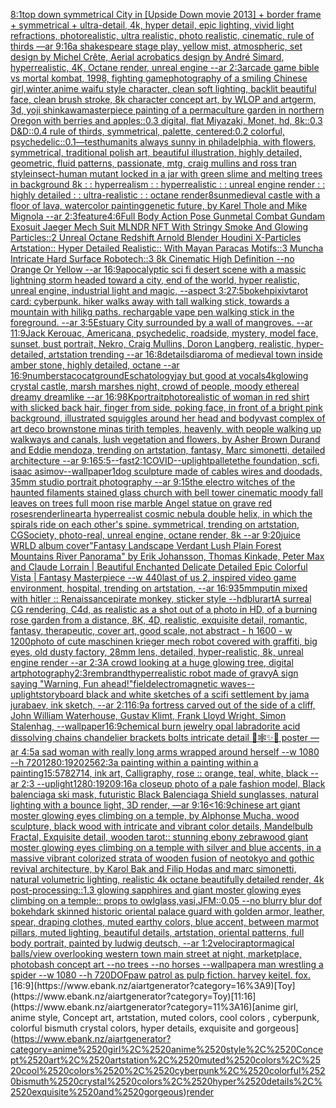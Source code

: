 [8:1](https://www.ebank.nz/aiartgenerator?category=8%3A1)[top down symmetrical City in [Upside Down movie 2013] + border frame + symmetrical + ultra-detail, 4k, hyper detail, epic lighting, vivid light refractions, photorealistic, ultra realistic, photo realistic, cinematic, rule of thirds —ar 9:16](https://www.ebank.nz/aiartgenerator?category=top%2520down%2520symmetrical%2520City%2520in%2520%5BUpside%2520Down%2520movie%25202013%5D%2520%2B%2520border%2520frame%2520%2B%2520symmetrical%2520%2B%2520ultra-detail%2C%25204k%2C%2520hyper%2520detail%2C%2520epic%2520lighting%2C%2520vivid%2520light%2520refractions%2C%2520photorealistic%2C%2520ultra%2520realistic%2C%2520photo%2520realistic%2C%2520cinematic%2C%2520rule%2520of%2520thirds%2520%E2%80%94ar%25209%3A16)[a shakespeare stage play, yellow mist, atmospheric, set design by Michel Crête, Aerial acrobatics design by André Simard, hyperrealistic, 4K, Octane render, unreal engine --ar 2:3](https://www.ebank.nz/aiartgenerator?category=a%2520shakespeare%2520stage%2520play%2C%2520yellow%2520mist%2C%2520atmospheric%2C%2520set%2520design%2520by%2520Michel%2520Cr%C3%AAte%2C%2520Aerial%2520acrobatics%2520design%2520by%2520Andr%C3%A9%2520Simard%2C%2520hyperrealistic%2C%25204K%2C%2520Octane%2520render%2C%2520unreal%2520engine%2520--ar%25202%3A3)[arcade game bible vs mortal kombat, 1998, fighting game](https://www.ebank.nz/aiartgenerator?category=arcade%2520game%2520bible%2520vs%2520mortal%2520kombat%2C%25201998%2C%2520fighting%2520game)[photography of a smiling Chinese girl,winter,anime waifu style character, clean soft lighting, backlit beautiful face, clean brush stroke, 8k character concept art, by WLOP and artgerm, 3d, yoji shinkawa](https://www.ebank.nz/aiartgenerator?category=photography%2520of%2520a%2520smiling%2520Chinese%2520girl%2Cwinter%2Canime%2520waifu%2520style%2520character%2C%2520clean%2520soft%2520lighting%2C%2520backlit%2520beautiful%2520face%2C%2520clean%2520brush%2520stroke%2C%25208k%2520character%2520concept%2520art%2C%2520by%2520WLOP%2520and%2520artgerm%2C%25203d%2C%2520yoji%2520shinkawa)[masterpiece painting of a permaculture garden in northern Oregon with berries and apples::0.3 digital, flat Miyazaki, Monet, hd, 8k::0.3 D&D::0.4 rule of thirds, symmetrical, palette, centered:0.2 colorful, psychedelic::0.1](https://www.ebank.nz/aiartgenerator?category=masterpiece%2520painting%2520of%2520a%2520permaculture%2520garden%2520in%2520northern%2520Oregon%2520with%2520berries%2520and%2520apples%3A%3A0.3%2520digital%2C%2520flat%2520Miyazaki%2C%2520Monet%2C%2520hd%2C%25208k%3A%3A0.3%2520D%26D%3A%3A0.4%2520rule%2520of%2520thirds%2C%2520symmetrical%2C%2520palette%2C%2520centered%3A0.2%2520colorful%2C%2520psychedelic%3A%3A0.1)[—test](https://www.ebank.nz/aiartgenerator?category=%E2%80%94test)[human](https://www.ebank.nz/aiartgenerator?category=human)[its always sunny in philadelphia, with flowers, symmetrical, traditional polish art, beautiful illustration, highly detailed, geometric, fluid patterns, passionate, mtg, craig mullins and ross tran style](https://www.ebank.nz/aiartgenerator?category=its%2520always%2520sunny%2520in%2520philadelphia%2C%2520with%2520flowers%2C%2520symmetrical%2C%2520traditional%2520polish%2520art%2C%2520beautiful%2520illustration%2C%2520highly%2520detailed%2C%2520geometric%2C%2520fluid%2520patterns%2C%2520passionate%2C%2520mtg%2C%2520craig%2520mullins%2520and%2520ross%2520tran%2520style)[insect-human mutant locked in a jar with green slime and melting trees in background 8k : : hyperrealism : : hyperrealistic : : unreal engine render : : highly detailed : : ultra-realistic : : octane render](https://www.ebank.nz/aiartgenerator?category=insect-human%2520mutant%2520locked%2520in%2520a%2520jar%2520with%2520green%2520slime%2520and%2520melting%2520trees%2520in%2520background%25208k%2520%3A%2520%3A%2520hyperrealism%2520%3A%2520%3A%2520hyperrealistic%2520%3A%2520%3A%2520unreal%2520engine%2520render%2520%3A%2520%3A%2520highly%2520detailed%2520%3A%2520%3A%2520ultra-realistic%2520%3A%2520%3A%2520octane%2520render)[8](https://www.ebank.nz/aiartgenerator?category=8)[sun](https://www.ebank.nz/aiartgenerator?category=sun)[medieval castle with a floor of lava, watercolor painting](https://www.ebank.nz/aiartgenerator?category=medieval%2520castle%2520with%2520a%2520floor%2520of%2520lava%2C%2520watercolor%2520painting)[genetic future, by Karel Thole and Mike Mignola --ar 2:3](https://www.ebank.nz/aiartgenerator?category=genetic%2520future%2C%2520by%2520Karel%2520Thole%2520and%2520Mike%2520Mignola%2520--ar%25202%3A3)[feature](https://www.ebank.nz/aiartgenerator?category=feature)[4:6](https://www.ebank.nz/aiartgenerator?category=4%3A6)[Full Body Action Pose Gunmetal Combat Gundam Exosuit Jaeger Mech Suit MLNDR NFT With Stringy Smoke And Glowing Particles::2 Unreal Octane Redshift Arnold Blender Houdini X-Particles Artstation:: Hyper Detailed Realistic:: With Mayan Paracas Motifs::3 Muncha Intricate Hard Surface Robotech::3 8k Cinematic High Definition --no Orange Or Yellow --ar 16:9](https://www.ebank.nz/aiartgenerator?category=Full%2520Body%2520Action%2520Pose%2520Gunmetal%2520Combat%2520Gundam%2520Exosuit%2520Jaeger%2520Mech%2520Suit%2520MLNDR%2520NFT%2520With%2520Stringy%2520Smoke%2520And%2520Glowing%2520Particles%3A%3A2%2520Unreal%2520Octane%2520Redshift%2520Arnold%2520Blender%2520Houdini%2520X-Particles%2520Artstation%3A%3A%2520Hyper%2520Detailed%2520Realistic%3A%3A%2520With%2520Mayan%2520Paracas%2520Motifs%3A%3A3%2520Muncha%2520Intricate%2520Hard%2520Surface%2520Robotech%3A%3A3%25208k%2520Cinematic%2520High%2520Definition%2520--no%2520Orange%2520Or%2520Yellow%2520--ar%252016%3A9)[apocalyptic sci fi desert scene with a massic lightning storm headed toward a city, end of the world, hyper realistic, unreal engine, industrial light and magic, --aspect 3:2](https://www.ebank.nz/aiartgenerator?category=apocalyptic%2520sci%2520fi%2520desert%2520scene%2520with%2520a%2520massic%2520lightning%2520storm%2520headed%2520toward%2520a%2520city%2C%2520end%2520of%2520the%2520world%2C%2520hyper%2520realistic%2C%2520unreal%2520engine%2C%2520industrial%2520light%2520and%2520magic%2C%2520--aspect%25203%3A2)[7:5](https://www.ebank.nz/aiartgenerator?category=7%3A5)[bokeh](https://www.ebank.nz/aiartgenerator?category=bokeh)[pixiv](https://www.ebank.nz/aiartgenerator?category=pixiv)[tarot card: cyberpunk. hiker walks away with tall walking stick, towards a mountain with hilikg paths. rechargable vape pen walking stick in the foreground. --ar 3:5](https://www.ebank.nz/aiartgenerator?category=tarot%2520card%3A%2520cyberpunk.%2520hiker%2520walks%2520away%2520with%2520tall%2520walking%2520stick%2C%2520towards%2520a%2520mountain%2520with%2520hilikg%2520paths.%2520rechargable%2520vape%2520pen%2520walking%2520stick%2520in%2520the%2520foreground.%2520--ar%25203%3A5)[Estuary City surrounded by a wall of mangroves. --ar 11:9](https://www.ebank.nz/aiartgenerator?category=Estuary%2520City%2520surrounded%2520by%2520a%2520wall%2520of%2520mangroves.%2520--ar%252011%3A9)[Jack Kerouac, Americana, psychedelic, roadside, mystery, model face, sunset, bust portrait, Nekro, Craig Mullins, Doron Langberg,     realistic, hyper-detailed, artstation trending --ar 16:8](https://www.ebank.nz/aiartgenerator?category=Jack%2520Kerouac%2C%2520Americana%2C%2520psychedelic%2C%2520roadside%2C%2520mystery%2C%2520model%2520face%2C%2520sunset%2C%2520bust%2520portrait%2C%2520Nekro%2C%2520Craig%2520Mullins%2C%2520Doron%2520Langberg%2C%2520%2520%2520%2520%2520realistic%2C%2520hyper-detailed%2C%2520artstation%2520trending%2520--ar%252016%3A8)[details](https://www.ebank.nz/aiartgenerator?category=details)[diaroma of medieval town inside amber stone, highly detailed, octane --ar 16:9](https://www.ebank.nz/aiartgenerator?category=diaroma%2520of%2520medieval%2520town%2520inside%2520amber%2520stone%2C%2520highly%2520detailed%2C%2520octane%2520--ar%252016%3A9)[numbers](https://www.ebank.nz/aiartgenerator?category=numbers)[tacocat](https://www.ebank.nz/aiartgenerator?category=tacocat)[ground](https://www.ebank.nz/aiartgenerator?category=ground)[Eschatology](https://www.ebank.nz/aiartgenerator?category=Eschatology)[jay but good at vocals](https://www.ebank.nz/aiartgenerator?category=jay%2520but%2520good%2520at%2520vocals)[4k](https://www.ebank.nz/aiartgenerator?category=4k)[glowing crystal castle, marsh marshes night, crowd of people, moody ethereal dreamy dreamlike --ar 16:9](https://www.ebank.nz/aiartgenerator?category=glowing%2520crystal%2520castle%2C%2520marsh%2520marshes%2520night%2C%2520crowd%2520of%2520people%2C%2520moody%2520ethereal%2520dreamy%2520dreamlike%2520--ar%252016%3A9)[8K](https://www.ebank.nz/aiartgenerator?category=8K)[portrait](https://www.ebank.nz/aiartgenerator?category=portrait)[photorealistic of woman in red shirt with slicked back hair, finger from side, poking face, in front of a bright pink background, illustrated squiggles around her head and body](https://www.ebank.nz/aiartgenerator?category=photorealistic%2520of%2520woman%2520in%2520red%2520shirt%2520with%2520slicked%2520back%2520hair%2C%2520finger%2520from%2520side%2C%2520poking%2520face%2C%2520in%2520front%2520of%2520a%2520bright%2520pink%2520background%2C%2520illustrated%2520squiggles%2520around%2520her%2520head%2520and%2520body)[vast complex of art deco brownstone minas tirith temples, heavenly, with people walking up walkways and canals, lush vegetation and flowers, by Asher Brown Durand and Eddie mendoza, trending on artstation, fantasy, Marc simonetti, detailed architecture --ar 9:16](https://www.ebank.nz/aiartgenerator?category=vast%2520complex%2520of%2520art%2520deco%2520brownstone%2520minas%2520tirith%2520temples%2C%2520heavenly%2C%2520with%2520people%2520walking%2520up%2520walkways%2520and%2520canals%2C%2520lush%2520vegetation%2520and%2520flowers%2C%2520by%2520Asher%2520Brown%2520Durand%2520and%2520Eddie%2520mendoza%2C%2520trending%2520on%2520artstation%2C%2520fantasy%2C%2520Marc%2520simonetti%2C%2520detailed%2520architecture%2520--ar%25209%3A16)[5:5](https://www.ebank.nz/aiartgenerator?category=5%3A5)[--fast](https://www.ebank.nz/aiartgenerator?category=--fast)[2:1](https://www.ebank.nz/aiartgenerator?category=2%3A1)[COVID](https://www.ebank.nz/aiartgenerator?category=COVID)[--uplight](https://www.ebank.nz/aiartgenerator?category=--uplight)[pallete](https://www.ebank.nz/aiartgenerator?category=pallete)[the foundation, scfi, isaac asimov](https://www.ebank.nz/aiartgenerator?category=the%2520foundation%2C%2520scfi%2C%2520isaac%2520asimov)[--wallpaper](https://www.ebank.nz/aiartgenerator?category=--wallpaper)[1](https://www.ebank.nz/aiartgenerator?category=1)[dog sculpture made of cables wires and doodads, 35mm studio portrait photography --ar 9:15](https://www.ebank.nz/aiartgenerator?category=dog%2520sculpture%2520made%2520of%2520cables%2520wires%2520and%2520doodads%2C%252035mm%2520studio%2520portrait%2520photography%2520--ar%25209%3A15)[the electro  witches of the haunted filaments  stained glass church with bell tower cinematic moody fall leaves on trees full moon rise marble Angel statue on grave red roses](https://www.ebank.nz/aiartgenerator?category=the%2520electro%2520%2520witches%2520of%2520the%2520haunted%2520filaments%2520%2520stained%2520glass%2520church%2520with%2520bell%2520tower%2520cinematic%2520moody%2520fall%2520leaves%2520on%2520trees%2520full%2520moon%2520rise%2520marble%2520Angel%2520statue%2520on%2520grave%2520red%2520roses)[render](https://www.ebank.nz/aiartgenerator?category=render)[lineart](https://www.ebank.nz/aiartgenerator?category=lineart)[a hyperrealist cosmic nebula double helix, in which the spirals ride on each other's spine. symmetrical, trending on artstation, CGSociety, photo-real, unreal engine, octane render, 8k --ar 9:20](https://www.ebank.nz/aiartgenerator?category=a%2520hyperrealist%2520cosmic%2520nebula%2520double%2520helix%2C%2520in%2520which%2520the%2520spirals%2520ride%2520on%2520each%2520other%27s%2520spine.%2520symmetrical%2C%2520trending%2520on%2520artstation%2C%2520CGSociety%2C%2520photo-real%2C%2520unreal%2520engine%2C%2520octane%2520render%2C%25208k%2520--ar%25209%3A20)[juice WRLD album cover](https://www.ebank.nz/aiartgenerator?category=juice%2520WRLD%2520album%2520cover)["Fantasy Landscape Verdant Lush Plain Forest Mountains River Panorama" by Erik Johansson, Thomas Kinkade, Peter Max and Claude Lorrain |  Beautiful Enchanted Delicate Detailed Epic Colorful Vista | Fantasy Masterpiece --w 440](https://www.ebank.nz/aiartgenerator?category=%22Fantasy%2520Landscape%2520Verdant%2520Lush%2520Plain%2520Forest%2520Mountains%2520River%2520Panorama%22%2520by%2520Erik%2520Johansson%2C%2520Thomas%2520Kinkade%2C%2520Peter%2520Max%2520and%2520Claude%2520Lorrain%2520%7C%2520%2520Beautiful%2520Enchanted%2520Delicate%2520Detailed%2520Epic%2520Colorful%2520Vista%2520%7C%2520Fantasy%2520Masterpiece%2520--w%2520440)[last of us 2, inspired video game environment, hospital, trending on artstation, --ar 16:9](https://www.ebank.nz/aiartgenerator?category=last%2520of%2520us%25202%2C%2520inspired%2520video%2520game%2520environment%2C%2520hospital%2C%2520trending%2520on%2520artstation%2C%2520--ar%252016%3A9)[35mm](https://www.ebank.nz/aiartgenerator?category=35mm)[putin mixed with hitler :: Renaissance](https://www.ebank.nz/aiartgenerator?category=putin%2520mixed%2520with%2520hitler%2520%3A%3A%2520Renaissance)[pirate monkey, sticker style --hd](https://www.ebank.nz/aiartgenerator?category=pirate%2520monkey%2C%2520sticker%2520style%2520--hd)[blur](https://www.ebank.nz/aiartgenerator?category=blur)[art](https://www.ebank.nz/aiartgenerator?category=art)[A surreal CG rendering, C4d, as realistic as a shot out of a photo in HD, of a burning rose garden from a distance, 8K, 4D, realistic, exquisite detail, romantic, fantasy, therapeutic, cover art, good scale, not abstract - h 1600 - w 1200](https://www.ebank.nz/aiartgenerator?category=A%2520surreal%2520CG%2520rendering%2C%2520C4d%2C%2520as%2520realistic%2520as%2520a%2520shot%2520out%2520of%2520a%2520photo%2520in%2520HD%2C%2520of%2520a%2520burning%2520rose%2520garden%2520from%2520a%2520distance%2C%25208K%2C%25204D%2C%2520realistic%2C%2520exquisite%2520detail%2C%2520romantic%2C%2520fantasy%2C%2520therapeutic%2C%2520cover%2520art%2C%2520good%2520scale%2C%2520not%2520abstract%2520-%2520h%25201600%2520-%2520w%25201200)[photo of cute maschinen krieger mech robot covered with graffiti, big eyes, old dusty factory, 28mm lens, detailed, hyper-realistic, 8k, unreal engine render --ar 2:3](https://www.ebank.nz/aiartgenerator?category=photo%2520of%2520cute%2520maschinen%2520krieger%2520mech%2520robot%2520covered%2520with%2520graffiti%2C%2520big%2520eyes%2C%2520old%2520dusty%2520factory%2C%252028mm%2520lens%2C%2520detailed%2C%2520hyper-realistic%2C%25208k%2C%2520unreal%2520engine%2520render%2520--ar%25202%3A3)[A crowd looking at a huge glowing tree, digital art](https://www.ebank.nz/aiartgenerator?category=A%2520crowd%2520looking%2520at%2520a%2520huge%2520glowing%2520tree%2C%2520digital%2520art)[photography](https://www.ebank.nz/aiartgenerator?category=photography)[2:3](https://www.ebank.nz/aiartgenerator?category=2%3A3)[rembrandt](https://www.ebank.nz/aiartgenerator?category=rembrandt)[hyperrealistic robot made of gravy](https://www.ebank.nz/aiartgenerator?category=hyperrealistic%2520robot%2520made%2520of%2520gravy)[A sign saying "Warning, Fun ahead!"](https://www.ebank.nz/aiartgenerator?category=A%2520sign%2520saying%2520%22Warning%2C%2520Fun%2520ahead%21%22)[field](https://www.ebank.nz/aiartgenerator?category=field)[electromagnetic waves](https://www.ebank.nz/aiartgenerator?category=electromagnetic%2520waves)[--uplight](https://www.ebank.nz/aiartgenerator?category=--uplight)[storyboard black and white sketches of a scifi settlement by jama jurabaev, ink sketch, --ar 2:1](https://www.ebank.nz/aiartgenerator?category=storyboard%2520black%2520and%2520white%2520sketches%2520of%2520a%2520scifi%2520settlement%2520by%2520jama%2520jurabaev%2C%2520ink%2520sketch%2C%2520--ar%25202%3A1)[16:9](https://www.ebank.nz/aiartgenerator?category=16%3A9)[a fortress carved out of the side of a cliff, John William Waterhouse, Gustav Klimt, Frank Lloyd Wright, Simon Stalenhag, --wallpaper](https://www.ebank.nz/aiartgenerator?category=a%2520fortress%2520carved%2520out%2520of%2520the%2520side%2520of%2520a%2520cliff%2C%2520John%2520William%2520Waterhouse%2C%2520Gustav%2520Klimt%2C%2520Frank%2520Lloyd%2520Wright%2C%2520Simon%2520Stalenhag%2C%2520--wallpaper)[16:9](https://www.ebank.nz/aiartgenerator?category=16%3A9)[chemical burn jewelry opal labradorite acid dissolving chains chandelier brackets bolts intricate detail 🦋🕸✨🫧 poster —ar 4:5](https://www.ebank.nz/aiartgenerator?category=chemical%2520burn%2520jewelry%2520opal%2520labradorite%2520acid%2520dissolving%2520chains%2520chandelier%2520brackets%2520bolts%2520intricate%2520detail%2520%F0%9F%A6%8B%F0%9F%95%B8%E2%9C%A8%F0%9F%AB%A7%2520poster%2520%E2%80%94ar%25204%3A5)[a sad woman with really long arms wrapped around herself --w 1080 --h 720](https://www.ebank.nz/aiartgenerator?category=a%2520sad%2520woman%2520with%2520really%2520long%2520arms%2520wrapped%2520around%2520herself%2520--w%25201080%2520--h%2520720)[1280:1920](https://www.ebank.nz/aiartgenerator?category=1280%3A1920)[256](https://www.ebank.nz/aiartgenerator?category=256)[2:3](https://www.ebank.nz/aiartgenerator?category=2%3A3)[a painting within a painting within a painting](https://www.ebank.nz/aiartgenerator?category=a%2520painting%2520within%2520a%2520painting%2520within%2520a%2520painting)[1](https://www.ebank.nz/aiartgenerator?category=1)[5:5](https://www.ebank.nz/aiartgenerator?category=5%3A5)[782714, ink art, Calligraphy, rose :: orange, teal, white, black --ar 2:3 --uplight](https://www.ebank.nz/aiartgenerator?category=782714%2C%2520ink%2520art%2C%2520Calligraphy%2C%2520rose%2520%3A%3A%2520orange%2C%2520teal%2C%2520white%2C%2520black%2520--ar%25202%3A3%2520--uplight)[1280:1920](https://www.ebank.nz/aiartgenerator?category=1280%3A1920)[9:16](https://www.ebank.nz/aiartgenerator?category=9%3A16)[a closeup photo of a pale fashion model, Black balenciaga ski mask,  futuristic Black Balenciaga Shield sunglasses, natural lighting with a bounce light, 3D render, —ar 9:16](https://www.ebank.nz/aiartgenerator?category=a%2520closeup%2520photo%2520of%2520a%2520pale%2520fashion%2520model%2C%2520Black%2520balenciaga%2520ski%2520mask%2C%2520%2520futuristic%2520Black%2520Balenciaga%2520Shield%2520sunglasses%2C%2520natural%2520lighting%2520with%2520a%2520bounce%2520light%2C%25203D%2520render%2C%2520%E2%80%94ar%25209%3A16)[<16:9](https://www.ebank.nz/aiartgenerator?category=%3C16%3A9)[chinese art giant moster glowing eyes climbing on a temple, by Alphonse Mucha, wood sculpture, black wood with intricate and vibrant color details, Mandelbulb Fractal, Exquisite detail, wooden tarot:: stunning ebony zebrawood giant moster glowing eyes climbing on a temple with silver and blue accents, in a massive vibrant colorized strata of wooden fusion of neotokyo and gothic revival architecture, by Karol Bak and Filip Hodas and marc simonetti, natural volumetric lighting, realistic 4k octane beautifully detailed render, 4k post-processing::1.3 glowing sapphires and giant moster glowing eyes climbing on a temple:: props to owlglass,vasi,JFM::0.05 --no blurry blur dof bokeh](https://www.ebank.nz/aiartgenerator?category=chinese%2520art%2520giant%2520moster%2520glowing%2520eyes%2520climbing%2520on%2520a%2520temple%2C%2520by%2520Alphonse%2520Mucha%2C%2520wood%2520sculpture%2C%2520black%2520wood%2520with%2520intricate%2520and%2520vibrant%2520color%2520details%2C%2520Mandelbulb%2520Fractal%2C%2520Exquisite%2520detail%2C%2520wooden%2520tarot%3A%3A%2520stunning%2520ebony%2520zebrawood%2520giant%2520moster%2520glowing%2520eyes%2520climbing%2520on%2520a%2520temple%2520with%2520silver%2520and%2520blue%2520accents%2C%2520in%2520a%2520massive%2520vibrant%2520colorized%2520strata%2520of%2520wooden%2520fusion%2520of%2520neotokyo%2520and%2520gothic%2520revival%2520architecture%2C%2520by%2520Karol%2520Bak%2520and%2520Filip%2520Hodas%2520and%2520marc%2520simonetti%2C%2520natural%2520volumetric%2520lighting%2C%2520realistic%25204k%2520octane%2520beautifully%2520detailed%2520render%2C%25204k%2520post-processing%3A%3A1.3%2520glowing%2520sapphires%2520and%2520giant%2520moster%2520glowing%2520eyes%2520climbing%2520on%2520a%2520temple%3A%3A%2520props%2520to%2520owlglass%2Cvasi%2CJFM%3A%3A0.05%2520--no%2520blurry%2520blur%2520dof%2520bokeh)[dark skinned historic oriental palace guard with golden armor, leather, spear, draping clothes, muted earthy colors, blue accent, between marmot pillars, muted lighting, beautiful details, artstation, oriental patterns, full body portrait, painted by ludwig deutsch, --ar 1:2](https://www.ebank.nz/aiartgenerator?category=dark%2520skinned%2520historic%2520oriental%2520palace%2520guard%2520with%2520golden%2520armor%2C%2520leather%2C%2520spear%2C%2520draping%2520clothes%2C%2520muted%2520earthy%2520colors%2C%2520blue%2520accent%2C%2520between%2520marmot%2520pillars%2C%2520muted%2520lighting%2C%2520beautiful%2520details%2C%2520artstation%2C%2520oriental%2520patterns%2C%2520full%2520body%2520portrait%2C%2520painted%2520by%2520ludwig%2520deutsch%2C%2520--ar%25201%3A2)[velociraptor](https://www.ebank.nz/aiartgenerator?category=velociraptor)[magical balls](https://www.ebank.nz/aiartgenerator?category=magical%2520balls)[/view overlooking western town main street at night, marketplace, photobash concept art --no trees --no horses --wallpaper](https://www.ebank.nz/aiartgenerator?category=/view%2520overlooking%2520western%2520town%2520main%2520street%2520at%2520night%2C%2520marketplace%2C%2520photobash%2520concept%2520art%2520--no%2520trees%2520--no%2520horses%2520--wallpaper)[a man wrestling a spider --w 1080 --h 720](https://www.ebank.nz/aiartgenerator?category=a%2520man%2520wrestling%2520a%2520spider%2520--w%25201080%2520--h%2520720)[DOF](https://www.ebank.nz/aiartgenerator?category=DOF)[paw patrol as pulp fiction. harvey keitel. fox.](https://www.ebank.nz/aiartgenerator?category=paw%2520patrol%2520as%2520pulp%2520fiction.%2520harvey%2520keitel.%2520fox.)[16:9](https://www.ebank.nz/aiartgenerator?category=16%3A9)[Toy](https://www.ebank.nz/aiartgenerator?category=Toy)[11:16](https://www.ebank.nz/aiartgenerator?category=11%3A16)[anime girl, anime style, Concept art, artstation, muted colors, cool colors , cyberpunk, colorful bismuth crystal colors, hyper details, exquisite and gorgeous](https://www.ebank.nz/aiartgenerator?category=anime%2520girl%2C%2520anime%2520style%2C%2520Concept%2520art%2C%2520artstation%2C%2520muted%2520colors%2C%2520cool%2520colors%2520%2C%2520cyberpunk%2C%2520colorful%2520bismuth%2520crystal%2520colors%2C%2520hyper%2520details%2C%2520exquisite%2520and%2520gorgeous)[render](https://www.ebank.nz/aiartgenerator?category=render)